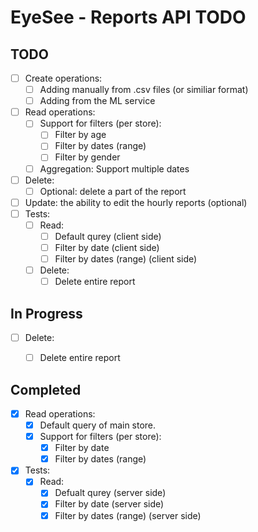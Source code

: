 # EyeSee - Reports API TODO

## TODO
- [ ] Create operations:
    - [ ] Adding manually from .csv files (or similiar format)
    - [ ] Adding from the ML service
- [ ] Read operations:
    - [ ] Support for filters (per store):
        - [ ] Filter by age
        - [ ] Filter by dates (range)
        - [ ] Filter by gender
    - [ ] Aggregation: Support multiple dates
- [ ] Delete:
    - [ ] Optional: delete a part of the report
- [ ] Update: the ability to edit the hourly reports (optional)
- [ ] Tests:
    - [ ] Read:
        - [ ] Default qurey (client side)
        - [ ] Filter by date (client side)
        - [ ] Filter by dates (range) (client side)
    - [ ] Delete:
        - [ ] Delete entire report

## In Progress
- [ ] Delete:
    - [ ] Delete entire report


## Completed
- [x] Read operations:
    - [x] Default query of main store.
    - [x] Support for filters (per store):
        - [x] Filter by date
        - [x] Filter by dates (range)
- [x] Tests:
    - [x] Read:
        - [x] Defualt qurey (server side)
        - [x] Filter by date (server side)
        - [x] Filter by dates (range) (server side)
